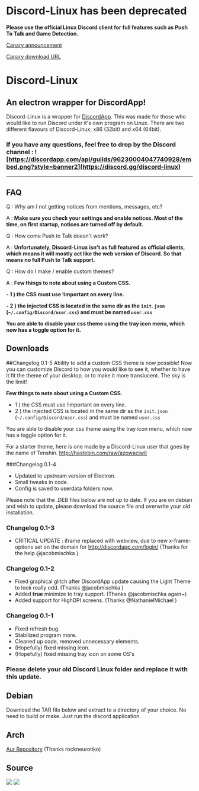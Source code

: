 # Discord-Linux has been deprecated
**Please use the official Linux Discord client for full features such as Push To Talk and Game Detection.**


[Canary announcement](https://www.reddit.com/r/discordapp/comments/4bu7lm/discord_linux_very_experimental_canary_release/)

[Canary download URL](https://discordapp.com/api/download/canary?platform=linux)

# Discord-Linux
## An electron wrapper for DiscordApp!

Discord-Linux is a wrapper for [DiscordApp](http://discordapp.com/). This was made for those who would like to run Discord under it's own program on Linux. There are two different flavours of Discord-Linux; x86 (32bit) and x64 (64bit).

### If you have any questions, feel free to drop by the Discord channel : ![https://discordapp.com/api/guilds/96230004047740928/embed.png?style=banner2](https://discord.gg/discord-linux)

---

## FAQ

Q : Why am I not getting notices from mentions, messages, etc?

A : **Make sure you check your settings and enable notices. Most of the time, on first startup, notices are turned off by default.**

Q : How come Push to Talk doesn't work?

A : **Unfortunately, Discord-Linux isn't as full featured as official clients, which means it will mostly act like the web version of Discord. So that means no full Push to Talk support.**

Q : How do I make / enable custom themes?

A : **Few things to note about using a Custom CSS.**

**- 1 ) the CSS must use !important on every line.**

**- 2 ) the injected CSS is located in the same dir as the `init.json` (`~/.config/Discord/user.css`) and must be named `user.css`**

**You are able to disable your css theme using the tray icon menu, which now has a toggle option for it.**

## Downloads

##Changelog 0.1-5
Ability to add a custom CSS theme is now possible! Now you can customize Discord to how you would like to see it, whether to have it fit the theme of your desktop, or to make it more translucent. The sky is the limit!

**Few things to note about using a Custom CSS.**
- 1 ) the CSS must use !important on every line.
- 2 ) the injected CSS is located in the same dir as the `init.json` (`~/.config/Discord/user.css`) and must be named `user.css`

You are able to disable your css theme using the tray icon menu, which now has a toggle option for it.

For a starter theme, here is one made by a Discord-Linux user that goes by the name of Tenshin.
http://hastebin.com/raw/azowaciwit

###Changelog 0.1-4
- Updated to upstream version of Electron.
- Small tweaks in code.
- Config is saved to userdata folders now.

Please note that the .DEB files below are not up to date. If you are on debian and wish to update, please download the source file and overwrite your old installation.

### Changelog 0.1-3
- CRITICAL UPDATE : iframe replaced with webview, due to new x-frame-options set on the domain for http://discordapp.com/login/ (Thanks for the help @jacobmischka )

### Changelog 0.1-2
- Fixed graphical glitch after DiscordApp update causing the Light Theme to look really odd. (Thanks @jacobmischka )
- Added **true** minimize to tray support. (Thanks @jacobmischka again~)
- Added support for HighDPI screens. (Thanks @NathanielMichael )


### Changelog 0.1-1
- Fixed refresh bug.
- Stabilized program more.
- Cleaned up code, removed unnecessary elements.
- (Hopefully) fixed missing icon.
- (Hopefully) fixed missing tray icon on some OS's

### Please delete your old Discord Linux folder and replace it with this update.

## Debian
Download the TAR file below and extract to a directory of your choice. No need to build or make. Just run the discord application.

## Arch

<a href="https://aur.archlinux.org/packages/discord/">Aur Repository</a>
(Thanks rockneurotiko)
## Source

<a href="https://github.com/XNBlank/discord-linux/archive/x86-0.1.5.tar.gz"><img src="http://i.imgur.com/ffAMbEr.png"></a> <a href="https://github.com/XNBlank/discord-linux/archive/x64-0.1.5.tar.gz"><img src="http://i.imgur.com/ZgjJZ2E.png"></a>
